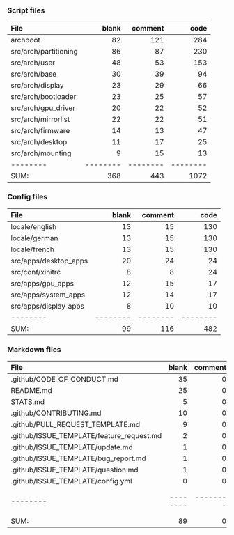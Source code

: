 ### Script files

File|blank|comment|code
:-------|-------:|-------:|-------:
archboot|82|121|284
src/arch/partitioning|86|87|230
src/arch/user|48|53|153
src/arch/base|30|39|94
src/arch/display|23|29|66
src/arch/bootloader|23|25|57
src/arch/gpu_driver|20|22|52
src/arch/mirrorlist|22|22|51
src/arch/firmware|14|13|47
src/arch/desktop|11|17|25
src/arch/mounting|9|15|13
--------|--------|--------|--------
SUM:|368|443|1072

### Config files

File|blank|comment|code
:-------|-------:|-------:|-------:
locale/english|13|15|130
locale/german|13|15|130
locale/french|13|15|130
src/apps/desktop_apps|20|24|24
src/conf/xinitrc|8|8|24
src/apps/gpu_apps|12|15|17
src/apps/system_apps|12|14|17
src/apps/display_apps|8|10|10
--------|--------|--------|--------
SUM:|99|116|482

### Markdown files

File|blank|comment|code
:-------|-------:|-------:|-------:
.github/CODE_OF_CONDUCT.md|35|0|49
README.md|25|0|48
STATS.md|5|0|44
.github/CONTRIBUTING.md|10|0|29
.github/PULL_REQUEST_TEMPLATE.md|9|0|20
.github/ISSUE_TEMPLATE/feature_request.md|2|0|9
.github/ISSUE_TEMPLATE/update.md|1|0|8
.github/ISSUE_TEMPLATE/bug_report.md|1|0|8
.github/ISSUE_TEMPLATE/question.md|1|0|8
.github/ISSUE_TEMPLATE/config.yml|0|0|1
--------|--------|--------|--------
SUM:|89|0|224
